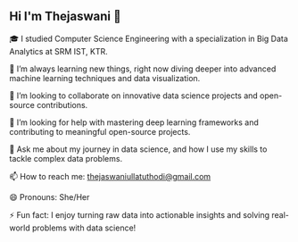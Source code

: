 ## Hi I'm Thejaswani 👋

🎓 I studied Computer Science Engineering with a specialization in Big Data Analytics at SRM IST, KTR.

🌱 I’m always learning new things, right now diving deeper into advanced machine learning techniques and data visualization.

👯 I’m looking to collaborate on innovative data science projects and open-source contributions.

🤔 I’m looking for help with mastering deep learning frameworks and contributing to meaningful open-source projects.

💬 Ask me about my journey in data science, and how I use my skills to tackle complex data problems.

📫 How to reach me: thejaswaniullatuthodi@gmail.com

😄 Pronouns: She/Her

⚡ Fun fact: I enjoy turning raw data into actionable insights and solving real-world problems with data science!



